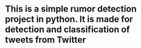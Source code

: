 # This is a simple rumor detection project in python. It is made for detection and classification of tweets from Twitter

